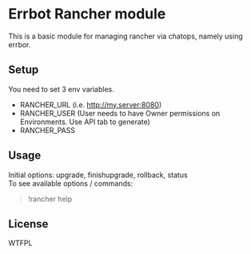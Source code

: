 # Errbot Rancher module #
This is a basic module for managing rancher via chatops, namely using errbor.

## Setup ##
You need to set 3 env variables.  
- RANCHER_URL (i.e. http://my.server:8080)
- RANCHER_USER (User needs to have Owner permissions on Environments. Use API tab to generate)
- RANCHER_PASS

## Usage ##
Initial options: upgrade, finishupgrade, rollback, status  
To see available options / commands:
> !rancher help  


## License ##
WTFPL
